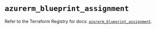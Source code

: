# `azurerm_blueprint_assignment`

Refer to the Terraform Registry for docs: [`azurerm_blueprint_assignment`](https://registry.terraform.io/providers/hashicorp/azurerm/4.46.0/docs/resources/blueprint_assignment).
